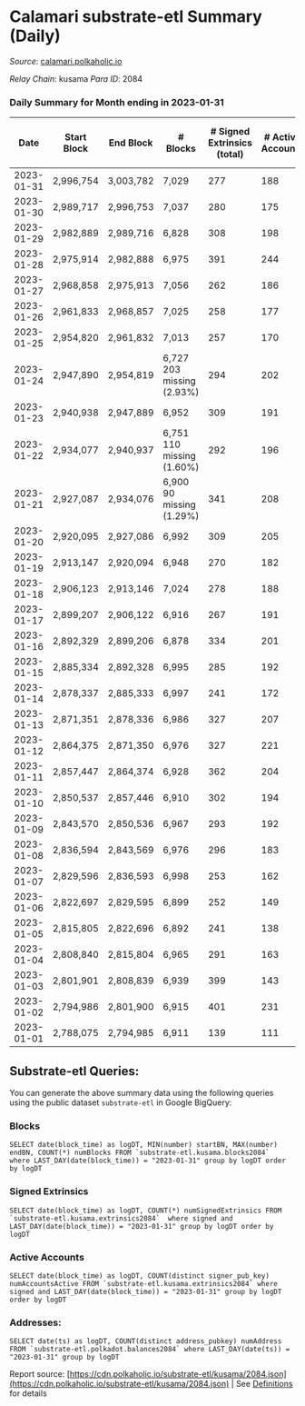 # Calamari substrate-etl Summary (Daily)

_Source_: [calamari.polkaholic.io](https://calamari.polkaholic.io)

*Relay Chain*: kusama
*Para ID*: 2084



### Daily Summary for Month ending in 2023-01-31


| Date | Start Block | End Block | # Blocks | # Signed Extrinsics (total) | # Active Accounts | # Passive | # New | # Addresses with Balances | # Events | # Transfers | # XCM Transfers In | # XCM Transfers Out |
| ---- | ----------- | --------- | -------- | --------------------------- | ----------------- | --------- | ----- | ------------------------- | -------- | ----------- | ------------------ | ------------------- |
| 2023-01-31 | 2,996,754 | 3,003,782 | 7,029  | 277 | 188 |  |  | 35,178 | 50,162 | 61 ($16,000.46) | 3 ($166.54) |   |
| 2023-01-30 | 2,989,717 | 2,996,753 | 7,037  | 280 | 175 |  |  | 35,169 | 50,240 | 74 ($29,258.05) | 7 ($232.95) |   |
| 2023-01-29 | 2,982,889 | 2,989,716 | 6,828  | 308 | 198 |  |  | 35,153 | 48,669 | 67 ($36,562.36) | 6 ($161.89) | 9 ($382.93) |
| 2023-01-28 | 2,975,914 | 2,982,888 | 6,975  | 391 | 244 |  |  | 35,143 | 50,700 | 134 ($44,971.79) | 5 ($259.47) | 3 ($67.35) |
| 2023-01-27 | 2,968,858 | 2,975,913 | 7,056  | 262 | 186 |  |  | 35,138 | 49,926 | 43 ($3,627.21) |   | 5 ($278.22) |
| 2023-01-26 | 2,961,833 | 2,968,857 | 7,025  | 258 | 177 |  |  | 35,133 | 43,114 | 62 ($17,851.80) | 1 ($68.09) | 8 ($264.88) |
| 2023-01-25 | 2,954,820 | 2,961,832 | 7,013  | 257 | 170 |  |  | 35,121 | 49,637 | 50 ($8,367.61) | 2 ($385.07) | 1 ($0.15) |
| 2023-01-24 | 2,947,890 | 2,954,819 | 6,727 203 missing (2.93%) | 294 | 202 |  |  | 35,114 | 49,106 | 78 ($23,901.89) | 2 ($34.95) | 3 ($281.96) |
| 2023-01-23 | 2,940,938 | 2,947,889 | 6,952  | 309 | 191 |  |  | 35,102 | 49,848 | 65 ($41,017.51) |   | 2 ($48.98) |
| 2023-01-22 | 2,934,077 | 2,940,937 | 6,751 110 missing (1.60%) | 292 | 196 |  |  | 35,091 | 48,789 | 66 ($7,225.33) | 1 ($0.66) | 5 ($185.39) |
| 2023-01-21 | 2,927,087 | 2,934,076 | 6,900 90 missing (1.29%) | 341 | 208 |  |  | 35,082 | 50,074 | 81 ($37,374.22) | 2 ($119.92) | 5 ($350.41) |
| 2023-01-20 | 2,920,095 | 2,927,086 | 6,992  | 309 | 205 |  |  | 35,078 | 50,182 | 111 ($20,101.35) | 1 ($20.53) | 3 ($205.21) |
| 2023-01-19 | 2,913,147 | 2,920,094 | 6,948  | 270 | 182 |  |  | 35,053 | 49,728 | 50 ($12,769.79) | 3 ($59.44) |   |
| 2023-01-18 | 2,906,123 | 2,913,146 | 7,024  | 278 | 188 |  |  | 35,046 | 43,249 | 57 ($6,386.45) | 4 ($359.30) | 4 ($265.83) |
| 2023-01-17 | 2,899,207 | 2,906,122 | 6,916  | 267 | 191 |  |  | 35,036 | 48,806 | 75 ($9,385.27) |   | 5 ($121.19) |
| 2023-01-16 | 2,892,329 | 2,899,206 | 6,878  | 334 | 201 |  |  | 35,019 | 49,827 | 88 ($14,974.06) | 1 ($43.00) |   |
| 2023-01-15 | 2,885,334 | 2,892,328 | 6,995  | 285 | 192 |  |  | 35,002 | 49,767 | 75 ($15,239.58) | 1 ($669.15) | 1 ($131.38) |
| 2023-01-14 | 2,878,337 | 2,885,333 | 6,997  | 241 | 172 |  |  | 34,988 | 49,391 | 57 ($21,354.90) | 4 ($329.87) |   |
| 2023-01-13 | 2,871,351 | 2,878,336 | 6,986  | 327 | 207 |  |  | 34,977 | 49,960 | 123 ($52,748.91) | 2 ($36.39) | 4 ($1,060.74) |
| 2023-01-12 | 2,864,375 | 2,871,350 | 6,976  | 327 | 221 |  |  | 34,959 | 49,855 | 101 ($25,891.12) | 5 ($114.45) | 1 ($21.62) |
| 2023-01-11 | 2,857,447 | 2,864,374 | 6,928  | 362 | 204 |  |  | 34,944 | 43,246 | 128 ($33,293.68) | 4 ($88.99) |   |
| 2023-01-10 | 2,850,537 | 2,857,446 | 6,910  | 302 | 194 |  |  | 34,909 | 49,123 | 70 ($37,607.68) |   | 3 ($220.33) |
| 2023-01-09 | 2,843,570 | 2,850,536 | 6,967  | 293 | 192 |  |  | 34,892 | 49,041 | 73 ($7,446.70) | 4 ($0.11) | 4 ($0.09) |
| 2023-01-08 | 2,836,594 | 2,843,569 | 6,976  | 296 | 183 |  |  | 34,877 | 48,810 | 75 ($8,458.79) |   |   |
| 2023-01-07 | 2,829,596 | 2,836,593 | 6,998  | 253 | 162 |  |  | 34,856 | 48,273 | 63 ($5,444.65) |   |   |
| 2023-01-06 | 2,822,697 | 2,829,595 | 6,899  | 252 | 149 |  |  | 34,846 | 47,297 | 72 ($239,570.69) | 1 ($61.27) |   |
| 2023-01-05 | 2,815,805 | 2,822,696 | 6,892  | 241 | 138 |  |  | 34,822 | 47,599 | 37 ($346,905.18) | 1 ($24.43) |   |
| 2023-01-04 | 2,808,840 | 2,815,804 | 6,965  | 291 | 163 |  |  | 34,817 | 41,850 | 116 ($206,279.18) |   | 2 ($157.35) |
| 2023-01-03 | 2,801,901 | 2,808,839 | 6,939  | 399 | 143 |  |  | 34,789 | 48,982 | 247 ($670,679.13) | 2 ($1,128.92) | 2 ($1,073.43) |
| 2023-01-02 | 2,794,986 | 2,801,900 | 6,915  | 401 | 231 |  |  | 34,773 | 49,204 | 253 ($208,061.87) | 1 ($13.03) | 1 ($186.15) |
| 2023-01-01 | 2,788,075 | 2,794,985 | 6,911  | 139 | 111 |  |  | 34,663 | 47,848 | 29 ($7,889.02) |   |   |

## Substrate-etl Queries:
You can generate the above summary data using the following queries using the public dataset `substrate-etl` in Google BigQuery:


### Blocks
```
SELECT date(block_time) as logDT, MIN(number) startBN, MAX(number) endBN, COUNT(*) numBlocks FROM `substrate-etl.kusama.blocks2084`  where LAST_DAY(date(block_time)) = "2023-01-31" group by logDT order by logDT
```


### Signed Extrinsics
```
SELECT date(block_time) as logDT, COUNT(*) numSignedExtrinsics FROM `substrate-etl.kusama.extrinsics2084`  where signed and LAST_DAY(date(block_time)) = "2023-01-31" group by logDT order by logDT
```


### Active Accounts
```
SELECT date(block_time) as logDT, COUNT(distinct signer_pub_key) numAccountsActive FROM `substrate-etl.kusama.extrinsics2084` where signed and LAST_DAY(date(block_time)) = "2023-01-31" group by logDT order by logDT
```


### Addresses:
```
SELECT date(ts) as logDT, COUNT(distinct address_pubkey) numAddress FROM `substrate-etl.polkadot.balances2084` where LAST_DAY(date(ts)) = "2023-01-31" group by logDT
```



Report source: [https://cdn.polkaholic.io/substrate-etl/kusama/2084.json](https://cdn.polkaholic.io/substrate-etl/kusama/2084.json) | See [Definitions](/DEFINITIONS.md) for details
